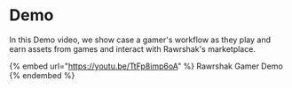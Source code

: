 # Demo

In this Demo video, we show case a gamer's workflow as they play and earn assets from games and interact with Rawrshak's marketplace.

{% embed url="https://youtu.be/TtFp8imp6oA" %}
Rawrshak Gamer Demo
{% endembed %}

